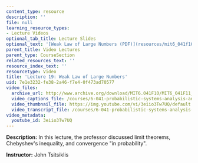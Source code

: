 ```yaml
---
content_type: resource
description: ''
file: null
learning_resource_types:
- Lecture Videos
optional_tab_title: Lecture Slides
optional_text: '[Weak Law of Large Numbers (PDF)](resources/mit6_041f10_l19)'
parent_title: Video Lectures
parent_type: CourseSection
related_resources_text: ''
resource_index_text: ''
resourcetype: Video
title: 'Lecture 19: Weak Law of Large Numbers'
uid: 7e1e3232-fe38-2a46-f7e4-0f473ad70577
video_files:
  archive_url: http://www.archive.org/download/MIT6.041F10/MIT6_041F11_lec19_300k.mp4
  video_captions_file: /courses/6-041-probabilistic-systems-analysis-and-applied-probability-fall-2010/0d4ab21cb6535a6996e31e8a30a322e7_3eiio3Tw7UQ.vtt
  video_thumbnail_file: https://img.youtube.com/vi/3eiio3Tw7UQ/default.jpg
  video_transcript_file: /courses/6-041-probabilistic-systems-analysis-and-applied-probability-fall-2010/f85fbe17b036337cba3d0c6906a5bea3_3eiio3Tw7UQ.pdf
video_metadata:
  youtube_id: 3eiio3Tw7UQ
---
```


**Description:** In this lecture, the professor discussed limit theorems, Chebyshev's inequality, and convergence "in probability".

**Instructor:** John Tsitsiklis